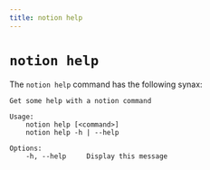 ```yaml
---
title: notion help
---
```


# `notion help`

The `notion help` command has the following synax:

```
Get some help with a notion command

Usage:
    notion help [<command>]
    notion help -h | --help

Options:
    -h, --help     Display this message
```
